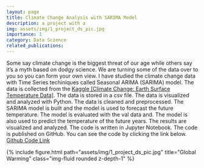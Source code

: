 ```yaml
---
layout: page
title: Climate Change Analysis with SARIMA Model
description: a project with a 
img: assets/img/1_project_ds_pic.jpg
importance: 1
category: Data Science
related_publications:
---
```


Some say climate change is the biggest threat of our age while others say it’s a myth based on dodgy science. We are turning some of the data over to you so you can form your own view.
I have studied the climate change data with Time Series techiniques called Seasonal ARIMA (SARIMA) model. The data is collected from the <a href="https://www.kaggle.com/berkeleyearth/climate-change-earth-surface-temperature-data">Kaggle [Climate Change: Earth Surface Temperature Data]</a>. The data is stored in a csv file. The data is visualized and analyzed with Python. The data is cleaned and preprocessed. The SARIMA model is built and the model is used to forecast the future temperature. The model is evaluated with the val data and. The model is also used to predict the temperature of the future years. The results are visualized and analyzed. The code is written in Jupyter Notebook. The code is published on GitHub. You can see the code by clicking the link below.
<a href="https://github.com/idsts2670/climate-change-analysis/blob/main/climate_change.ipynb">Github Code Link</a>


<div class="row">
    <div class="col-sm mt-3 mt-md-0">
        {% include figure.html path="assets/img/1_project_ds_pic.jpg" title="Global Warming" class="img-fluid rounded z-depth-1" %}
    </div>
</div>
